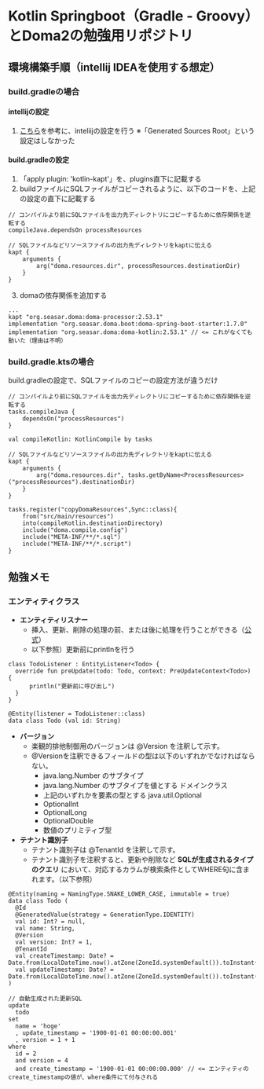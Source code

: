 # Kotlin Springboot（Gradle - Groovy）とDoma2の勉強用リポジトリ

## 環境構築手順（intellij IDEAを使用する想定）

### build.gradleの場合

#### intellijの設定
1. [こちら](https://doma.readthedocs.io/en/2.19.3/getting-started-idea/#id18)を参考に、inteliijの設定を行う
※「Generated Sources Root」という設定はしなかった

#### build.gradleの設定
1. 「apply plugin: 'kotlin-kapt'」を、plugins直下に記載する
2. buildファイルにSQLファイルがコピーされるように、以下のコードを、上記の設定の直下に記載する
```
// コンパイルより前にSQLファイルを出力先ディレクトリにコピーするために依存関係を逆転する
compileJava.dependsOn processResources

// SQLファイルなどリソースファイルの出力先ディレクトリをkaptに伝える
kapt {
	arguments {
		arg("doma.resources.dir", processResources.destinationDir)
	}
}
```
3. domaの依存関係を追加する
```
...
kapt "org.seasar.doma:doma-processor:2.53.1"
implementation "org.seasar.doma.boot:doma-spring-boot-starter:1.7.0"
implementation "org.seasar.doma:doma-kotlin:2.53.1" // <= これがなくても動いた（理由は不明）
```

### build.gradle.ktsの場合
build.gradleの設定で、SQLファイルのコピーの設定方法が違うだけ
```
// コンパイルより前にSQLファイルを出力先ディレクトリにコピーするために依存関係を逆転する
tasks.compileJava {
	dependsOn("processResources")
}

val compileKotlin: KotlinCompile by tasks

// SQLファイルなどリソースファイルの出力先ディレクトリをkaptに伝える
kapt {
	arguments {
		arg("doma.resources.dir", tasks.getByName<ProcessResources>("processResources").destinationDir)
	}
}

tasks.register("copyDomaResources",Sync::class){
	from("src/main/resources")
	into(compileKotlin.destinationDirectory)
	include("doma.compile.config")
	include("META-INF/**/*.sql")
	include("META-INF/**/*.script")
}
```

## 勉強メモ

### エンティティクラス
* __エンティティリスナー__
  * 挿入、更新、削除の処理の前、または後に処理を行うことができる（[公式](https://doma.seasar.org/reference/entity.html)）
  * 以下参照）更新前にprintlnを行う
```
class TodoListener : EntityListener<Todo> {
  override fun preUpdate(todo: Todo, context: PreUpdateContext<Todo>) {
      println("更新前に呼び出し")
  }
}

@Entity(listener = TodoListener::class)
data class Todo (val id: String)
```

* __バージョン__
  * 楽観的排他制御用のバージョンは @Version を注釈して示す。
  * @Versionを注釈できるフィールドの型は以下のいずれかでなければならない。
    * java.lang.Number のサブタイプ
    * java.lang.Number のサブタイプを値とする ドメインクラス
    * 上記のいずれかを要素の型とする java.util.Optional
    * OptionalInt
    * OptionalLong
    * OptionalDouble
    * 数値のプリミティブ型
* __テナント識別子__
  * テナント識別子は @TenantId を注釈して示す。
  * テナント識別子を注釈すると、更新や削除など __SQLが生成されるタイプのクエリ__ において、対応するカラムが検索条件としてWHERE句に含まれます。（以下参照）
```
@Entity(naming = NamingType.SNAKE_LOWER_CASE, immutable = true)
data class Todo (
  @Id
  @GeneratedValue(strategy = GenerationType.IDENTITY)
  val id: Int? = null,
  val name: String,
  @Version
  val version: Int? = 1,
  @TenantId
  val createTimestamp: Date? = Date.from(LocalDateTime.now().atZone(ZoneId.systemDefault()).toInstant()),
  val updateTimestamp: Date? = Date.from(LocalDateTime.now().atZone(ZoneId.systemDefault()).toInstant())
)

// 自動生成された更新SQL
update
  todo
set
  name = 'hoge'
  , update_timestamp = '1900-01-01 00:00:00.001'
  , version = 1 + 1
where
  id = 2
  and version = 4
  and create_timestamp = '1900-01-01 00:00:00.000' // <= エンティティのcreate_timestampの値が、where条件にて付与される
```
